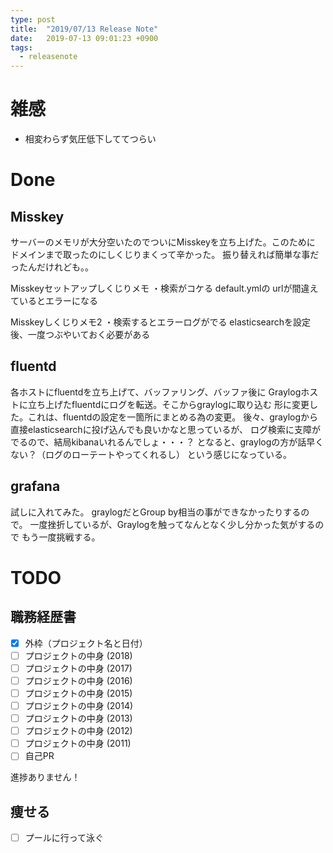 ```yaml
---
type: post
title:  "2019/07/13 Release Note"
date:   2019-07-13 09:01:23 +0900
tags:
  - releasenote
---
```

# 雑感

* 相変わらず気圧低下しててつらい

# Done

## Misskey

サーバーのメモリが大分空いたのでついにMisskeyを立ち上げた。このために
ドメインまで取ったのにしくじりまくって辛かった。
振り替えれば簡単な事だったんだけれども。。

Misskeyセットアップしくじりメモ
・検索がコケる
default.ymlの urlが間違えているとエラーになる

Misskeyしくじりメモ2
・検索するとエラーログがでる
elasticsearchを設定後、一度つぶやいておく必要がある

## fluentd

各ホストにfluentdを立ち上げて、バッファリング、バッファ後に
Graylogホストに立ち上げたfluentdにログを転送。そこからgraylogに取り込む
形に変更した。これは、fluentdの設定を一箇所にまとめる為の変更。
後々、graylogから直接elasticsearchに投げ込んでも良いかなと思っているが、
ログ検索に支障がでるので、結局kibanaいれるんでしょ・・・？
となると、graylogの方が話早くない？（ログのローテートやってくれるし）
という感じになっている。

## grafana

試しに入れてみた。 graylogだとGroup by相当の事ができなかったりするので。
一度挫折しているが、Graylogを触ってなんとなく少し分かった気がするので
もう一度挑戦する。

# TODO 

## 職務経歴書

- [x] 外枠（プロジェクト名と日付）
- [ ] プロジェクトの中身 (2018)
- [ ] プロジェクトの中身 (2017)
- [ ] プロジェクトの中身 (2016)
- [ ] プロジェクトの中身 (2015)
- [ ] プロジェクトの中身 (2014)
- [ ] プロジェクトの中身 (2013)
- [ ] プロジェクトの中身 (2012)
- [ ] プロジェクトの中身 (2011)
- [ ] 自己PR

進捗ありません！

## 痩せる

- [ ] プールに行って泳ぐ

